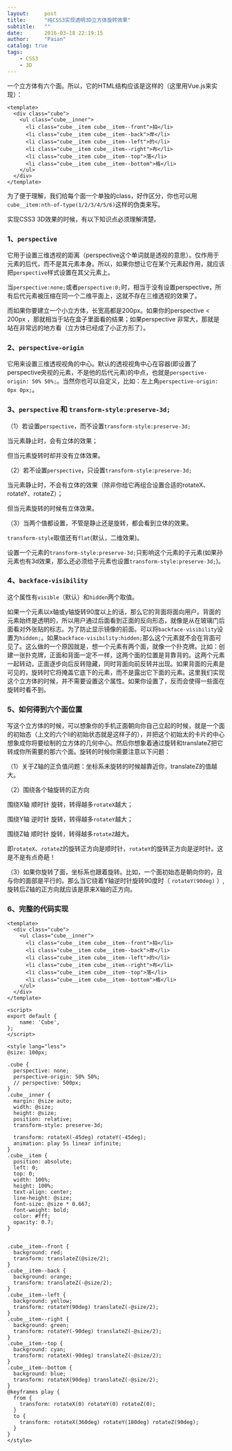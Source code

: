 ```yaml
---
layout:     post
title:      "纯CSS3实现透明3D立方体旋转效果"
subtitle:   ""
date:       2016-03-18 22:19:15
author:     "Paian"
catalog: true
tags:
    - CSS3
    - 3D
---
```


一个立方体有六个面。所以，它的HTML结构应该是这样的（这里用Vue.js来实现）：

```
<template>
  <div class="cube">
    <ul class="cube__inner">
      <li class="cube__item cube__item--front">拍</li>
      <li class="cube__item cube__item--back">岸</li>
      <li class="cube__item cube__item--left">的</li>
      <li class="cube__item cube__item--right">布</li>
      <li class="cube__item cube__item--top">落</li>
      <li class="cube__item cube__item--bottom">格</li>
    </ul>
  </div>
</template>
```

为了便于理解，我们给每个面一个单独的class，好作区分，你也可以用`cube__item:nth-of-type(1/2/3/4/5/6)`这样的伪类来写。

实现CSS3 3D效果的时候，有以下知识点必须理解清楚。

### 1、`perspective`

它用于设置三维透视的距离（perspective这个单词就是透视的意思）。仅作用于元素的后代，而不是其元素本身。所以，如果你想让它在某个元素起作用，就应该把`perspective`样式设置在其父元素上。

当`perspective:none;`或者`perspective:0;`时，相当于没有设置perspective，所有后代元素被压缩在同一个二维平面上，这就不存在三维透视的效果了。

而如果你要建立一个小立方体，长宽高都是200px。如果你的perspective < 200px ，那就相当于站在盒子里面看的结果；如果perspective 非常大，那就是站在非常远的地方看（立方体已经成了小正方形了）。

### 2、`perspective-origin`

它用来设置三维透视视角的中心。默认的透视视角中心在容器(即设置了perspective央视的元素，不是他的后代元素)的中点，也就是`perspective-origin: 50% 50%;`。当然你也可以自定义，比如：左上角`perspective-origin: 0px 0px;`。

### 3、`perspective` 和  `transform-style:preserve-3d;`

（1）若设置`perspective`，而不设置`transform-style:preserve-3d;`

当元素静止时，会有立体的效果；

但当元素旋转时却并没有立体效果。

（2）若不设置`perspective`，只设置`transform-style:preserve-3d;`

当元素静止时，不会有立体的效果（除非你给它再组合设置合适的rotateX、rotateY、rotateZ）；

但当元素旋转的时候有立体效果。

（3）当两个值都设置，不管是静止还是旋转，都会看到立体的效果。

`transform-style`取值还有`flat`(默认，二维效果)。

设置一个元素的`transform-style:preserve-3d;`只影响这个元素的子元素(如果孙元素也有3d效果，那么还必须给子元素也设置`transform-style:preserve-3d;`)。

### 4、`backface-visibility`

这个属性有`visible`（默认）和`hidden`两个取值。

如果一个元素以x轴或y轴旋转90度以上的话，那么它的背面将面向用户。背面的元素始终是透明的，所以用户通过后面看到正面的反向形态，就像是从在玻璃门后面看对外张贴的标志。为了防止显示镜像的前面。可以将`backface-visibility`设置为`hidden;`。如果`backface-visibility:hidden;`那么这个元素就不会在背面可见了。这么做的一个原因就是，想一个元素有两个面，就像一个扑克牌。比如：创建一张扑克牌，正面和背面一定不一样，这两个面的位置是背靠背的。这两个元素一起转动，正面逐步向后反转隐藏，同时背面向前反转并出现。如果背面的元素是可见的，旋转时它将掩盖它底下的元素，而不是露出它下面的元素。这里我们实现这个立方体的时候，并不需要设置这个属性。如果你设置了，反而会使得一些面在旋转时看不到。

### 5、如何得到六个面位置

写这个立方体的时候，可以想象你的手机正面朝向你自己立起的时候，就是一个面的初始态（上文的六个li的初始状态就是这样子的），并把这个初始太的卡片的中心想象成你将要绘制的立方体的几何中心。然后你想象着通过旋转和translateZ把它转成你所需要的那六个面。旋转的时候你需要注意以下问题：

（1）关于Z轴的正负值问题：坐标系未旋转的时候越靠近你，translateZ的值越大。

（2）围绕各个轴旋转的正方向

围绕X轴 顺时针 旋转，转得越多`rotateX`越大；

围绕Y轴 逆时针 旋转，转得越多`rotateY`越大；

围绕Z轴 顺时针 旋转，转得越多`rotateZ`越大。

即`rotateX`、`rotateZ`的旋转正方向是顺时针，`rotateY`的旋转正方向是逆时针。这是不是有点奇葩！

（3）如果你旋转了面，坐标系也跟着旋转。比如，一个面初始态是朝向你的，且与你的面部是平行的。那么当它绕着Y轴逆时针旋转90度时（ `rotateY(90deg)` ）,旋转后Z轴的正方向就应该是原来X轴的正方向。

### 6、完整的代码实现

```
<template>
  <div class="cube">
    <ul class="cube__inner">
      <li class="cube__item cube__item--front">拍</li>
      <li class="cube__item cube__item--back">岸</li>
      <li class="cube__item cube__item--left">的</li>
      <li class="cube__item cube__item--right">布</li>
      <li class="cube__item cube__item--top">落</li>
      <li class="cube__item cube__item--bottom">格</li>
    </ul>
  </div>
</template>

<script>
export default {
    name: 'Cube',
};
</script>

<style lang="less">
@size: 100px;

.cube {
  perspective: none;
  perspective-origin: 50% 50%;
  // perspective: 500px;
}
.cube__inner {
  margin: @size auto;
  width: @size;
  height: @size;
  position: relative;
  transform-style: preserve-3d;

  transform: rotateX(-45deg) rotateY(-45deg);
  animation: play 5s linear infinite;
}
.cube__item {
  position: absolute;
  left: 0;
  top: 0;
  width: 100%;
  height: 100%;
  text-align: center;
  line-height: @size;
  font-size: @size * 0.667;
  font-weight: bold;
  color: #fff;
  opacity: 0.7;
}


.cube__item--front {
  background: red;
  transform: translateZ(@size/2);
}
.cube__item--back {
  background: orange;
  transform: translateZ(-@size/2);
}
.cube__item--left {
  background: yellow;
  transform: rotateY(90deg) translateZ(-@size/2);
}
.cube__item--right {
  background: green;
  transform: rotateY(-90deg) translateZ(-@size/2);
}
.cube__item--top {
  background: cyan;
  transform: rotateX(-90deg) translateZ(-@size/2);
}
.cube__item--bottom {
  background: blue;
  transform: rotateX(90deg) translateZ(-@size/2);
}
@keyframes play {
  from {
    transform: rotateX(0) rotateY(0) rotateZ(0);
  }
  to {
    transform: rotateX(360deg) rotateY(180deg) rotateZ(90deg);
  }
}
</style>
```
